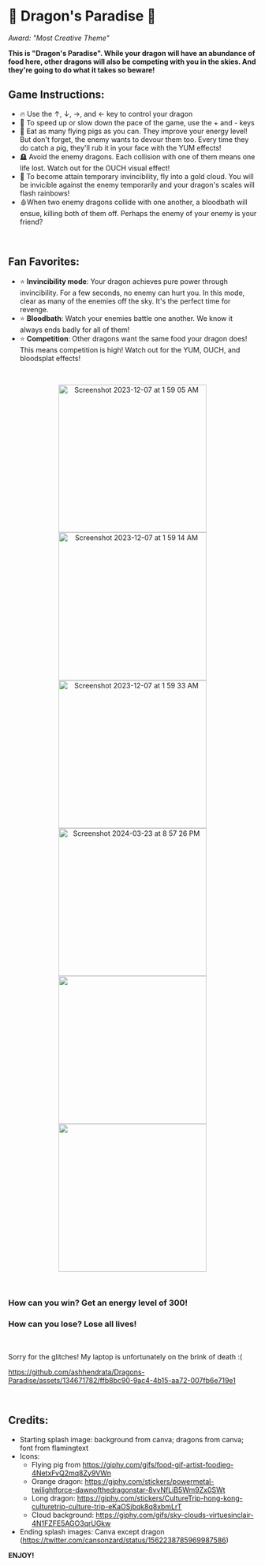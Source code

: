 # 🐲 Dragon's Paradise 🐉

*Award: "Most Creative Theme"*

**This is "Dragon's Paradise". While your dragon will have an abundance of food here, other dragons will also be competing with you in the skies. And they're going to do what it takes so beware!**

## Game Instructions:
- 🔥 Use the ↑, ↓, →, and ← key to control your dragon
- 🚀 To speed up or slow down the pace of the game, use the + and - keys
- 🐷 Eat as many flying pigs as you can. They improve your energy level! But don't forget, the enemy wants to devour them too. Every time they do catch a pig, they'll rub it in your face with the YUM effects!
- 🪦 Avoid the enemy dragons. Each collision with one of them means one life lost. Watch out for the OUCH visual effect!
- 🌈 To become attain temporary invincibility, fly into a gold cloud. You will be invicible against the enemy temporarily and your dragon's scales will flash rainbows! 
- 🩸When two enemy dragons collide with one another, a bloodbath will ensue, killing both of them off. Perhaps the enemy of your enemy is your friend?

&nbsp;

## Fan Favorites:
- ⭐ **Invincibility mode**: Your dragon achieves pure power through invincibility. For a few seconds, no enemy can hurt you. In this mode, clear as many of the enemies off the sky. It's the perfect time for revenge.
- ⭐️ **Bloodbath**: Watch your enemies battle one another. We know it always ends badly for all of them!
- ⭐️ **Competition**: Other dragons want the same food your dragon does! This means competition is high! Watch out for the YUM, OUCH, and bloodsplat effects!

&nbsp;

<div align="center">
    <img width="300" alt="Screenshot 2023-12-07 at 1 59 05 AM" src="https://github.com/ashhendrata/Dragons-Paradise/assets/134671782/924f0cf7-dc08-44e5-b3f8-017608f364d5">
    <img width="300" alt="Screenshot 2023-12-07 at 1 59 14 AM" src="https://github.com/ashhendrata/Dragons-Paradise/assets/134671782/53437f9a-dd95-4183-ad0f-95eea2f1e8a4">
    <img width="300" alt="Screenshot 2023-12-07 at 1 59 33 AM" src="https://github.com/ashhendrata/Dragons-Paradise/assets/134671782/96688630-daf0-4dbb-a3ca-840239b87347">
    <img width="300" alt="Screenshot 2024-03-23 at 8 57 26 PM" src="https://github.com/ashhendrata/Dragons-Paradise/assets/134671782/e430a996-4624-4ba9-a294-6a19d3ed3763">
    <img width="300" src= "https://github.com/ashhendrata/Dragons-Paradise/assets/134671782/d2b985bd-29aa-4958-a05b-b2e4cc1031e6">
    <img width="300" src="https://github.com/ashhendrata/Dragons-Paradise/assets/134671782/9f104415-470a-41cf-97d5-f582755a99cf">
</div>

&nbsp;

### **How can you win? Get an energy level of 300!**
### **How can you lose? Lose all lives!**

&nbsp;

Sorry for the glitches! My laptop is unfortunately on the brink of death :(

https://github.com/ashhendrata/Dragons-Paradise/assets/134671782/ffb8bc90-9ac4-4b15-aa72-007fb6e719e1

&nbsp;

## Credits:
- Starting splash image: background from canva; dragons from canva; font from flamingtext
- Icons: 
    - Flying pig from https://giphy.com/gifs/food-gif-artist-foodieg-4NetxFvQ2mq8Zy9VWn
    - Orange dragon: https://giphy.com/stickers/powermetal-twilightforce-dawnofthedragonstar-8vvNfLiB5Wm9Zx0SWt
    - Long dragon: https://giphy.com/stickers/CultureTrip-hong-kong-culturetrip-culture-trip-eKaOSjbqk8q8xbmLrT
    - Cloud background: https://giphy.com/gifs/sky-clouds-virtuesinclair-4N1FZFE5AGO3qrUGkw
- Ending splash images: Canva except dragon (https://twitter.com/cansonzard/status/1562238785969987586)

**ENJOY!**
